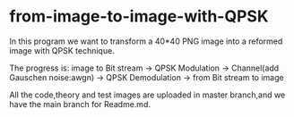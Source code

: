 # from-image-to-image-with-QPSK
In this program we want to transform a 40*40 PNG image into a reformed image with QPSK technique.

The progress is:
        image to Bit stream -> QPSK Modulation -> Channel(add Gauschen noise:awgn) -> QPSK Demodulation -> from Bit stream to image
        
All the code,theory and test images are uploaded in master branch,and we have the main branch for Readme.md.
